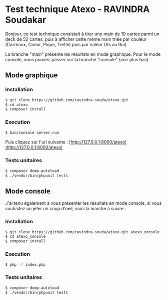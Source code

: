# Test technique Atexo - RAVINDRA Soudakar

Bonjour, ce test technique consistait à tirer une main de 10 cartes parmi un deck de 52 cartes, puis à afficher cette même main triée par couleur (Carreaux, Coeur, Pique, Trèfle) puis par valeur (As au Roi).

La branche "main" présente les résultats en mode graphique. Pour le mode console, vous pouvez passer sur la branche "console" (voir plus bas).

## Mode graphique

### Installation

```sh
$ git clone https://github.com/ravindra-souda/atexo.git
$ cd atexo
$ composer install
```

### Execution

```sh
$ bin/console server:run
```
Puis cliquez sur l'url suivante : [http://127.0.0.1:8000/atexo](http://127.0.0.1:8000/atexo)

### Tests unitaires

```sh
$ composer dump-autoload
$ ./vendor/bin/phpunit tests
```

## Mode console

J'ai tenu également à vous présenter les résultats en mode console, si vous souhaitez un jeter un coup d'oeil, voici la marche à suivre :

### Installation

```sh
$ git clone https://github.com/ravindra-souda/atexo.git atexo_console -b console
$ cd atexo_console
$ composer install
```

### Execution

```sh
$ php -f index.php
```

### Tests unitaires

```sh
$ composer dump-autoload
$ ./vendor/bin/phpunit tests
```
